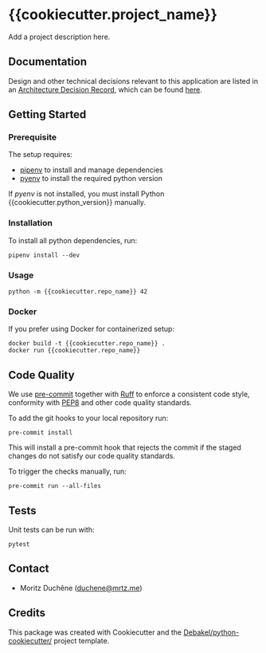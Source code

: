 # {{cookiecutter.project_name}}

Add a project description here.

## Documentation

Design and other technical decisions relevant to this application are listed in
an [Architecture Decision Record](docs/decisions/0000-decision-record.md), which can be found [here](docs/decisions).

## Getting Started

### Prerequisite

The setup requires:

* [pipenv](https://github.com/pypa/pipenv) to install and manage dependencies
* [pyenv](https://github.com/pyenv/pyenv) to install the required python version

If _pyenv_ is not installed, you must install Python {{cookiecutter.python_version}} manually.

### Installation

To install all python dependencies, run:

    pipenv install --dev

### Usage

    python -m {{cookiecutter.repo_name}} 42

### Docker

If you prefer using Docker for containerized setup:

    docker build -t {{cookiecutter.repo_name}} .  
    docker run {{cookiecutter.repo_name}}

## Code Quality

We use [pre-commit](https://pre-commit.com/) together with [Ruff](https://docs.astral.sh/ruff/) to enforce a consistent
code style, conformity with [PEP8](https://peps.python.org/pep-0008/) and other code quality standards.

To add the git hooks to your local repository run:

    pre-commit install

This will install a pre-commit hook that rejects the commit if the staged changes do not satisfy our code quality
standards.

To trigger the checks manually, run:

    pre-commit run --all-files

## Tests

Unit tests can be run with:

    pytest

## Contact

* Moritz Duchêne (duchene@mrtz.me)

## Credits

This package was created with Cookiecutter and
the [Debakel/python-cookiecutter/](https://github.com/Debakel/python-cookiecutter/) project template.
